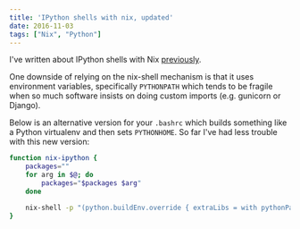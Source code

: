 ```yaml
---
title: 'IPython shells with nix, updated'
date: 2016-11-03
tags: ["Nix", "Python"]
---
```


I've written about IPython shells with Nix [previously](https://theshortlog.com/2016/02/11/ipython-nix/).

<!--more-->

One downside of relying on the nix-shell mechanism is that it uses environment variables, specifically `PYTHONPATH` which tends to be fragile when so much software insists on doing custom imports (e.g. gunicorn or Django).

Below is an alternative version for your `.bashrc` which builds something like a Python virtualenv and then sets `PYTHONHOME`. So far I've had less trouble with this new version:

```bash
function nix-ipython {
    packages=""
    for arg in $@; do
        packages="$packages $arg"
    done

    nix-shell -p "(python.buildEnv.override { extraLibs = with pythonPackages; [ ipython $packages ]; ignoreCollisions = true;})" --command ipython
}
```
